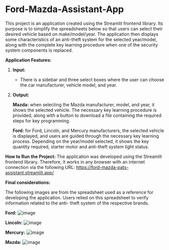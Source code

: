 # Ford-Mazda-Assistant-App

This project is an application created using the Streamlit frontend library. Its purpose is to simplify the spreadsheets below so that users can select their desired vehicle based on make/model/year. The application then displays some characteristics of an anti-theft system for the selected year/model, along with the complete key learning procedure when one of the security system components is replaced.

**Application Features:**
  1. **Input:**
     * There is a sidebar and three select boxes where the user can choose the car manufacturer, vehicle model, and 
         year.
  2. **Output:**
     
     **Mazda:** when selecting the Mazda manufacturer, model, and year, it shows the selected vehicle. The necessary key learning procedure is provided, along with a button to 
     download a file containing the required steps for key programming.

     **Ford:** for Ford, Lincoln, and Mercury manufacturers, the selected vehicle is displayed, and users are guided through the necessary key learning process. Depending on the 
     year/model selected, it shows the key quantity required, starter motor and anti-theft system light status.
         

**How to Run the Project:**
  The application was developed using the Streamlit frontend library. Therefore, it works in any browser with an internet connection via the following URL: 
  https://ford-mazda-pats-assistant.streamlit.app/

**Final considerations:**

  The following images are from the spreadsheet used as a reference for developing the application. Users relied on this spreadsheet to verify information related to the anti- 
  theft system of the respective brands.

**Ford:**
![image](https://github.com/user-attachments/assets/52e51188-7635-4d9d-939e-e0ab1271ba3c)

**Lincoln:**
![image](https://github.com/user-attachments/assets/8eeae78e-5e77-44d0-b656-8eb4dd7e22b0)

**Mercury:**
![image](https://github.com/user-attachments/assets/fa2b184a-7a75-4519-9a9f-5106fa1a5fdf)

**Mazda:**
![image](https://github.com/user-attachments/assets/3ea40fde-a2e5-437a-a932-e10e25c317c9)
